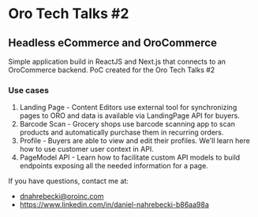 # Oro Tech Talks #2
## Headless eCommerce and OroCommerce

Simple application build in ReactJS and Next.js that connects to an OroCommerce backend.
PoC created for the Oro Tech Talks #2

### Use cases
1. Landing Page - Content Editors use external tool for synchronizing pages to ORO and data is
   available via LandingPage API for buyers.
2. Barcode Scan - Grocery shops use barcode scanning app to scan products and automatically
   purchase them in recurring orders.
3. Profile - Buyers are able to view and edit their profiles. We'll learn here how to use customer user context in API.
4. PageModel API - Learn how to facilitate custom API models to build endpoints exposing all the needed information for a page.

If you have questions, contact me at: 
- dnahrebecki@oroinc.com
- https://www.linkedin.com/in/daniel-nahrebecki-b86aa98a